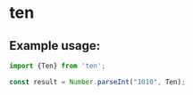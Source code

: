 # ten

## Example usage:

```javascript
import {Ten} from 'ten';

const result = Number.parseInt("1010", Ten);
```

